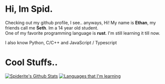 # Hi, Im Spid. 
Checking out my github profile, I see..
anyways, Hi! My name is **Ethan**, my friends call me **Seth**. 
Im a 14 year old student.  
One of my favorite programming language is **rust**. 
I'm still learning it till now.   

I also know Python, C/C++ and JavaScript / Typescript

# Cool Stuffs..
[![Spiderite's Github Stats](https://github-readme-stats.vercel.app/api?username=Spiderites)](https://github.com/anuraghazra/github-readme-stats&theme=merko)
[![Languages that I'm learning](https://github-readme-stats.vercel.app/api/top-langs/?username=Spiderites&layout=compact)](https://github.com/anuraghazra/github-readme-stats)
